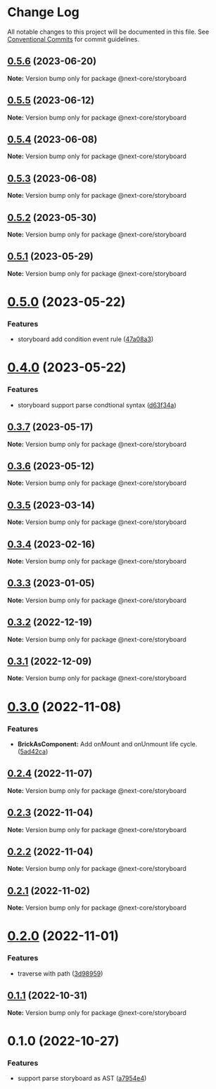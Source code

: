 # Change Log

All notable changes to this project will be documented in this file.
See [Conventional Commits](https://conventionalcommits.org) for commit guidelines.

## [0.5.6](https://github.com/easyops-cn/next-core/compare/@next-core/storyboard@0.5.5...@next-core/storyboard@0.5.6) (2023-06-20)

**Note:** Version bump only for package @next-core/storyboard

## [0.5.5](https://github.com/easyops-cn/next-core/compare/@next-core/storyboard@0.5.4...@next-core/storyboard@0.5.5) (2023-06-12)

**Note:** Version bump only for package @next-core/storyboard

## [0.5.4](https://github.com/easyops-cn/next-core/compare/@next-core/storyboard@0.5.3...@next-core/storyboard@0.5.4) (2023-06-08)

**Note:** Version bump only for package @next-core/storyboard

## [0.5.3](https://github.com/easyops-cn/next-core/compare/@next-core/storyboard@0.5.2...@next-core/storyboard@0.5.3) (2023-06-08)

**Note:** Version bump only for package @next-core/storyboard

## [0.5.2](https://github.com/easyops-cn/next-core/compare/@next-core/storyboard@0.5.1...@next-core/storyboard@0.5.2) (2023-05-30)

**Note:** Version bump only for package @next-core/storyboard

## [0.5.1](https://github.com/easyops-cn/next-core/compare/@next-core/storyboard@0.5.0...@next-core/storyboard@0.5.1) (2023-05-29)

**Note:** Version bump only for package @next-core/storyboard

# [0.5.0](https://github.com/easyops-cn/next-core/compare/@next-core/storyboard@0.4.0...@next-core/storyboard@0.5.0) (2023-05-22)

### Features

- storyboard add condition event rule ([47a08a3](https://github.com/easyops-cn/next-core/commit/47a08a33bbabc9da2a8c7b18df0072ccec516dd1))

# [0.4.0](https://github.com/easyops-cn/next-core/compare/@next-core/storyboard@0.3.7...@next-core/storyboard@0.4.0) (2023-05-22)

### Features

- storyboard support parse condtional syntax ([d63f34a](https://github.com/easyops-cn/next-core/commit/d63f34abc439fc01b1b5fae513f72fa37aa044f2))

## [0.3.7](https://github.com/easyops-cn/next-core/compare/@next-core/storyboard@0.3.6...@next-core/storyboard@0.3.7) (2023-05-17)

**Note:** Version bump only for package @next-core/storyboard

## [0.3.6](https://github.com/easyops-cn/next-core/compare/@next-core/storyboard@0.3.5...@next-core/storyboard@0.3.6) (2023-05-12)

**Note:** Version bump only for package @next-core/storyboard

## [0.3.5](https://github.com/easyops-cn/next-core/compare/@next-core/storyboard@0.3.4...@next-core/storyboard@0.3.5) (2023-03-14)

**Note:** Version bump only for package @next-core/storyboard

## [0.3.4](https://github.com/easyops-cn/next-core/compare/@next-core/storyboard@0.3.3...@next-core/storyboard@0.3.4) (2023-02-16)

**Note:** Version bump only for package @next-core/storyboard

## [0.3.3](https://github.com/easyops-cn/next-core/compare/@next-core/storyboard@0.3.2...@next-core/storyboard@0.3.3) (2023-01-05)

**Note:** Version bump only for package @next-core/storyboard

## [0.3.2](https://github.com/easyops-cn/next-core/compare/@next-core/storyboard@0.3.1...@next-core/storyboard@0.3.2) (2022-12-19)

**Note:** Version bump only for package @next-core/storyboard

## [0.3.1](https://github.com/easyops-cn/next-core/compare/@next-core/storyboard@0.3.0...@next-core/storyboard@0.3.1) (2022-12-09)

**Note:** Version bump only for package @next-core/storyboard

# [0.3.0](https://github.com/easyops-cn/next-core/compare/@next-core/storyboard@0.2.4...@next-core/storyboard@0.3.0) (2022-11-08)

### Features

- **BrickAsComponent:** Add onMount and onUnmount life cycle. ([5ad42ca](https://github.com/easyops-cn/next-core/commit/5ad42ca71cb2b6c758715178eac9ec6eb6672a4d))

## [0.2.4](https://github.com/easyops-cn/next-core/compare/@next-core/storyboard@0.2.3...@next-core/storyboard@0.2.4) (2022-11-07)

**Note:** Version bump only for package @next-core/storyboard

## [0.2.3](https://github.com/easyops-cn/next-core/compare/@next-core/storyboard@0.2.2...@next-core/storyboard@0.2.3) (2022-11-04)

**Note:** Version bump only for package @next-core/storyboard

## [0.2.2](https://github.com/easyops-cn/next-core/compare/@next-core/storyboard@0.2.1...@next-core/storyboard@0.2.2) (2022-11-04)

**Note:** Version bump only for package @next-core/storyboard

## [0.2.1](https://github.com/easyops-cn/next-core/compare/@next-core/storyboard@0.2.0...@next-core/storyboard@0.2.1) (2022-11-02)

**Note:** Version bump only for package @next-core/storyboard

# [0.2.0](https://github.com/easyops-cn/next-core/compare/@next-core/storyboard@0.1.1...@next-core/storyboard@0.2.0) (2022-11-01)

### Features

- traverse with path ([3d98959](https://github.com/easyops-cn/next-core/commit/3d989591bf201cb41c33562b47cdd58986028554))

## [0.1.1](https://github.com/easyops-cn/next-core/compare/@next-core/storyboard@0.1.0...@next-core/storyboard@0.1.1) (2022-10-31)

**Note:** Version bump only for package @next-core/storyboard

# 0.1.0 (2022-10-27)

### Features

- support parse storyboard as AST ([a7954e4](https://github.com/easyops-cn/next-core/commit/a7954e462c7ffeabf49e1f121b6b1702375c23bb))
